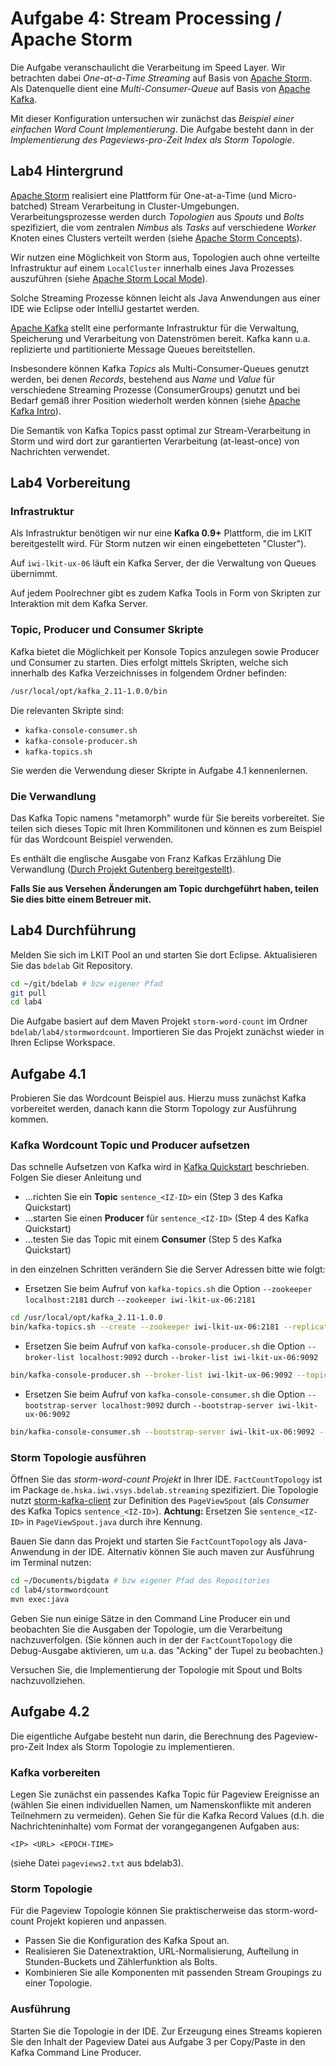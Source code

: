 # Aufgabe 4: Stream Processing / Apache Storm

Die Aufgabe veranschaulicht die Verarbeitung im Speed Layer. Wir betrachten
dabei *One-at-a-Time Streaming* auf Basis von [Apache
Storm](http://storm.apache.org/). Als Datenquelle dient eine
*Multi-Consumer-Queue* auf Basis von [Apache Kafka](http://kafka.apache.org/).

Mit dieser Konfiguration untersuchen wir zunächst das *Beispiel einer einfachen
Word Count Implementierung*. Die Aufgabe besteht dann in der *Implementierung
des Pageviews-pro-Zeit Index als Storm Topologie*.

## Lab4 Hintergrund

[Apache Storm](http://storm.apache.org/) realisiert eine Plattform für
One-at-a-Time (und Micro-batched) Stream Verarbeitung in Cluster-Umgebungen.
Verarbeitungsprozesse werden durch *Topologien* aus *Spouts* und *Bolts*
spezifiziert, die vom zentralen *Nimbus* als *Tasks* auf verschiedene *Worker*
Knoten eines Clusters verteilt werden (siehe [Apache Storm
Concepts](http://storm.apache.org/releases/current/Concepts.html)).

Wir nutzen eine Möglichkeit von Storm aus, Topologien auch ohne verteilte
Infrastruktur auf einem `LocalCluster` innerhalb eines Java Prozesses
auszuführen (siehe [Apache Storm Local
Mode](http://storm.apache.org/releases/current/Local-mode.html)).

Solche Streaming Prozesse können leicht als Java Anwendungen aus einer IDE wie
Eclipse oder IntelliJ gestartet werden.

[Apache Kafka](http://kafka.apache.org/) stellt eine performante Infrastruktur
für die Verwaltung, Speicherung und Verarbeitung von Datenströmen bereit. Kafka
kann u.a. replizierte und partitionierte Message Queues bereitstellen.

Insbesondere können Kafka *Topics* als Multi-Consumer-Queues genutzt werden, bei
denen *Records*, bestehend aus *Name* und *Value* für verschiedene Streaming
Prozesse (ConsumerGroups) genutzt und bei Bedarf gemäß ihrer Position wiederholt
werden können (siehe [Apache Kafka Intro](http://kafka.apache.org/intro)).

Die Semantik von Kafka Topics passt optimal zur Stream-Verarbeitung in Storm und
wird dort zur garantierten Verarbeitung (at-least-once) von Nachrichten
verwendet.

## Lab4 Vorbereitung

### Infrastruktur

Als Infrastruktur benötigen wir nur eine **Kafka 0.9+** Plattform, die im LKIT
bereitgestellt wird. Für Storm nutzen wir einen eingebetteten "Cluster").

Auf `iwi-lkit-ux-06` läuft ein Kafka Server, der die Verwaltung von Queues
übernimmt.

Auf jedem Poolrechner gibt es zudem Kafka Tools in Form von Skripten zur
Interaktion mit dem Kafka Server.

### Topic, Producer und Consumer Skripte

Kafka bietet die Möglichkeit per Konsole Topics anzulegen sowie Producer und
Consumer zu starten. Dies erfolgt mittels Skripten, welche sich innerhalb des
Kafka Verzeichnisses in folgendem Ordner befinden:

```bash
/usr/local/opt/kafka_2.11-1.0.0/bin
```

Die relevanten Skripte sind:  

- `kafka-console-consumer.sh`
- `kafka-console-producer.sh`  
- `kafka-topics.sh`

Sie werden die Verwendung dieser Skripte in Aufgabe 4.1 kennenlernen.

### Die Verwandlung

Das Kafka Topic namens "metamorph" wurde für Sie bereits vorbereitet. Sie teilen
sich dieses Topic mit Ihren Kommilitonen und können es zum Beispiel für das
Wordcount Beispiel verwenden.

Es enthält die englische Ausgabe von Franz Kafkas Erzählung Die Verwandlung
([Durch Projekt Gutenberg
bereitgestellt](http://www.gutenberg.org/ebooks/5200)).

**Falls Sie aus Versehen Änderungen am Topic durchgeführt haben, teilen Sie dies
bitte einem Betreuer mit.**

## Lab4 Durchführung

Melden Sie sich im LKIT Pool an und starten Sie dort Eclipse. Aktualisieren Sie
das `bdelab` Git Repository.

```bash
cd ~/git/bdelab # bzw eigener Pfad
git pull
cd lab4
```

Die Aufgabe basiert auf dem Maven Projekt `storm-word-count` im Ordner
`bdelab/lab4/stormwordcount`. Importieren Sie das Projekt zunächst wieder in
Ihren Eclipse Workspace.

## Aufgabe 4.1

Probieren Sie das Wordcount Beispiel aus. Hierzu muss zunächst Kafka vorbereitet
werden, danach kann die Storm Topology zur Ausführung kommen.

### Kafka Wordcount Topic und Producer aufsetzen

Das schnelle Aufsetzen von Kafka wird in [Kafka
Quickstart](http://kafka.apache.org/quickstart) beschrieben. Folgen Sie dieser
Anleitung und

- ...richten Sie ein **Topic** `sentence_<IZ-ID>` ein (Step 3 des Kafka
  Quickstart)
- ...starten Sie einen **Producer** für `sentence_<IZ-ID>` (Step 4 des Kafka
  Quickstart)
- ...testen Sie das Topic mit einem **Consumer** (Step 5 des Kafka Quickstart)

in den einzelnen Schritten verändern Sie die Server Adressen bitte wie folgt:

- Ersetzen Sie beim Aufruf von `kafka-topics.sh` die Option `--zookeeper
  localhost:2181` durch `--zookeeper iwi-lkit-ux-06:2181`

```bash
cd /usr/local/opt/kafka_2.11-1.0.0
bin/kafka-topics.sh --create --zookeeper iwi-lkit-ux-06:2181 --replication-factor 1 --partitions 1 --topic sentence_<IZ-ID>
```

- Ersetzen Sie beim Aufruf von `kafka-console-producer.sh` die Option
  `--broker-list localhost:9092` durch `--broker-list iwi-lkit-ux-06:9092`

```bash
bin/kafka-console-producer.sh --broker-list iwi-lkit-ux-06:9092 --topic sentence_<IZ-ID>
```

- Ersetzen Sie beim Aufruf von `kafka-console-consumer.sh` die Option
  `--bootstrap-server localhost:9092` durch `--bootstrap-server
  iwi-lkit-ux-06:9092`

```bash
bin/kafka-console-consumer.sh --bootstrap-server iwi-lkit-ux-06:9092 --topic sentence_<IZ-ID> --from-beginning
```

### Storm Topologie ausführen

Öffnen Sie das *storm-word-count Projekt* in Ihrer IDE. `FactCountTopology` ist
im Package `de.hska.iwi.vsys.bdelab.streaming` spezifiziert. Die Topologie nutzt
[storm-kafka-client](https://github.com/apache/storm/tree/v1.0.2/external/storm-kafka-client)
zur Definition des `PageViewSpout` (als *Consumer* des Kafka Topics
`sentence_<IZ-ID>`). **Achtung:** Ersetzen Sie `sentence_<IZ-ID>` in
`PageViewSpout.java` durch ihre Kennung.

Bauen Sie dann das Projekt und starten Sie `FactCountTopology` als
Java-Anwendung in der IDE. Alternativ können Sie auch maven zur Ausführung im
Terminal nutzen:

```bash
cd ~/Documents/bigdata # bzw eigener Pfad des Repositories
cd lab4/stormwordcount
mvn exec:java
```

Geben Sie nun einige Sätze in den Command Line Producer ein und beobachten Sie
die Ausgaben der Topologie, um die Verarbeitung nachzuverfolgen. (Sie können
auch in der der `FactCountTopology` die Debug-Ausgabe aktivieren, um u.a. das
"Acking" der Tupel zu beobachten.)

Versuchen Sie, die Implementierung der Topologie mit Spout und Bolts
nachzuvollziehen.

## Aufgabe 4.2

Die eigentliche Aufgabe besteht nun darin, die Berechnung des Pageview-pro-Zeit
Index als Storm Topologie zu implementieren.

### Kafka vorbereiten

Legen Sie zunächst ein passendes Kafka Topic für Pageview Ereignisse an (wählen
Sie einen individuellen Namen, um Namenskonflikte mit anderen Teilnehmern zu
vermeiden). Gehen Sie für die Kafka Record Values (d.h. die Nachrichteninhalte)
vom Format der vorangegangenen Aufgaben aus:

```text
<IP> <URL> <EPOCH-TIME>
```

(siehe Datei `pageviews2.txt` aus bdelab3).

### Storm Topologie

Für die Pageview Topologie können Sie praktischerweise das storm-word-count
Projekt kopieren und anpassen.

- Passen Sie die Konfiguration des Kafka Spout an.
- Realisieren Sie Datenextraktion, URL-Normalisierung, Aufteilung in
  Stunden-Buckets und Zählerfunktion als Bolts.
- Kombinieren Sie alle Komponenten mit passenden Stream Groupings zu einer
  Topologie.

### Ausführung

Starten Sie die Topologie in der IDE. Zur Erzeugung eines Streams kopieren Sie
den Inhalt der Pageview Datei aus Aufgabe 3 per Copy/Paste in den Kafka Command
Line Producer.
